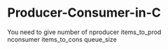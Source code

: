 # Producer-Consumer-in-C
You need to give number of 
        nproducer 
        items_to_prod     
        nconsumer 
        items_to_cons 
        queue_size 
